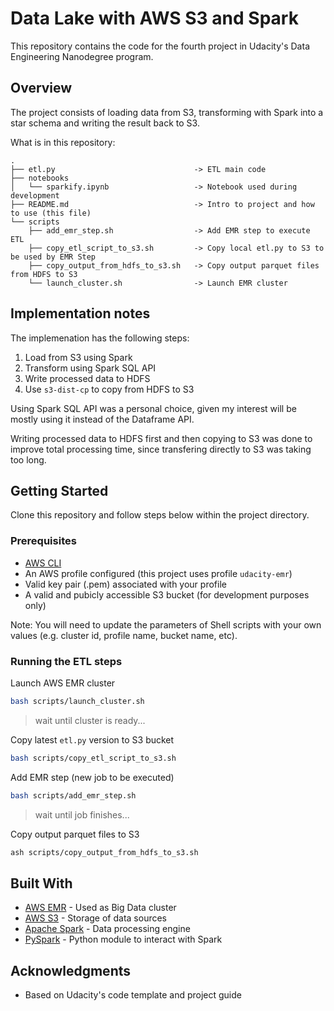 # Data Lake with AWS S3 and Spark
This repository contains the code for the fourth project in Udacity's Data Engineering Nanodegree program.

## Overview
The project consists of loading data from S3, transforming with Spark into a star schema and writing the result back to S3.


What is in this repository:
```
.
├── etl.py                               -> ETL main code
├── notebooks
│   └── sparkify.ipynb                   -> Notebook used during development
├── README.md                            -> Intro to project and how to use (this file) 
└── scripts
    ├── add_emr_step.sh                  -> Add EMR step to execute ETL
    ├── copy_etl_script_to_s3.sh         -> Copy local etl.py to S3 to be used by EMR Step
    ├── copy_output_from_hdfs_to_s3.sh   -> Copy output parquet files from HDFS to S3
    └── launch_cluster.sh                -> Launch EMR cluster
```

## Implementation notes

The implemenation has the following steps:

1. Load from S3 using Spark
1. Transform using Spark SQL API
1. Write processed data to HDFS
1. Use `s3-dist-cp` to copy from HDFS to S3

Using Spark SQL API was a personal choice, given my interest will be mostly using it instead of the Dataframe API.

Writing processed data to HDFS first and then copying to S3 was done to improve total processing time, since transfering directly to S3 was taking too long.

## Getting Started
Clone this repository and follow steps below within the project directory.
### Prerequisites

- [AWS CLI](https://aws.amazon.com/cli/)
- An AWS profile configured (this project uses profile `udacity-emr`)
- Valid key pair (.pem) associated with your profile
- A valid and pubicly accessible S3 bucket (for development purposes only)

Note: You will need to update the parameters of Shell scripts with your own values (e.g. cluster id, profile name, bucket name, etc).

### Running the ETL steps

Launch AWS EMR cluster

```bash
bash scripts/launch_cluster.sh
```
> wait until cluster is ready...

Copy latest `etl.py` version to S3 bucket

```bash
bash scripts/copy_etl_script_to_s3.sh
```

Add EMR step (new job to be executed)

```bash
bash scripts/add_emr_step.sh
```
> wait until job finishes...

Copy output parquet files to S3

```bash
ash scripts/copy_output_from_hdfs_to_s3.sh
```

## Built With

  - [AWS EMR](https://aws.amazon.com/emr/) - Used as Big Data cluster
  - [AWS S3](https://aws.amazon.com/s3/) - Storage of data sources
  - [Apache Spark](https://spark.apache.org/) - Data processing engine
  - [PySpark](https://spark.apache.org/docs/latest/api/python/) - Python module to interact with Spark

## Acknowledgments

  - Based on Udacity's code template and project guide
